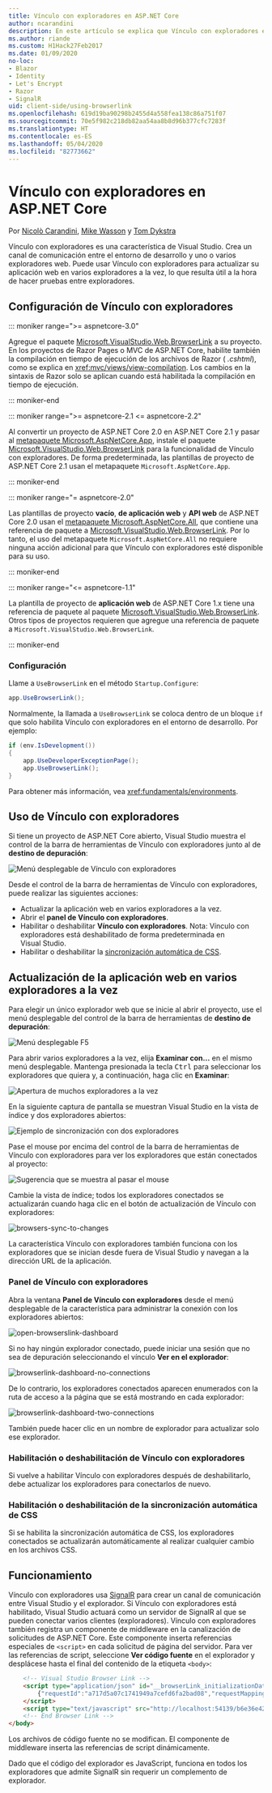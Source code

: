 ```yaml
---
title: Vínculo con exploradores en ASP.NET Core
author: ncarandini
description: En este artículo se explica que Vínculo con exploradores es una característica de Visual Studio que vincula el entorno de desarrollo con uno o más exploradores web.
ms.author: riande
ms.custom: H1Hack27Feb2017
ms.date: 01/09/2020
no-loc:
- Blazor
- Identity
- Let's Encrypt
- Razor
- SignalR
uid: client-side/using-browserlink
ms.openlocfilehash: 619d19ba90298b2455d4a558fea138c86a751f07
ms.sourcegitcommit: 70e5f982c218db82aa54aa8b8d96b377cfc7283f
ms.translationtype: HT
ms.contentlocale: es-ES
ms.lasthandoff: 05/04/2020
ms.locfileid: "82773662"
---
```

# <a name="browser-link-in-aspnet-core"></a>Vínculo con exploradores en ASP.NET Core

Por [Nicolò Carandini](https://github.com/ncarandini), [Mike Wasson](https://github.com/MikeWasson) y [Tom Dykstra](https://github.com/tdykstra)

Vínculo con exploradores es una característica de Visual Studio. Crea un canal de comunicación entre el entorno de desarrollo y uno o varios exploradores web. Puede usar Vínculo con exploradores para actualizar su aplicación web en varios exploradores a la vez, lo que resulta útil a la hora de hacer pruebas entre exploradores.

## <a name="browser-link-setup"></a>Configuración de Vínculo con exploradores

::: moniker range=">= aspnetcore-3.0"

Agregue el paquete [Microsoft.VisualStudio.Web.BrowserLink](https://www.nuget.org/packages/Microsoft.VisualStudio.Web.BrowserLink/) a su proyecto. En los proyectos de Razor Pages o MVC de ASP.NET Core, habilite también la compilación en tiempo de ejecución de los archivos de Razor ( *.cshtml*), como se explica en <xref:mvc/views/view-compilation>. Los cambios en la sintaxis de Razor solo se aplican cuando está habilitada la compilación en tiempo de ejecución.

::: moniker-end

::: moniker range=">= aspnetcore-2.1 <= aspnetcore-2.2"

Al convertir un proyecto de ASP.NET Core 2.0 en ASP.NET Core 2.1 y pasar al [metapaquete Microsoft.AspNetCore.App](xref:fundamentals/metapackage-app), instale el paquete [Microsoft.VisualStudio.Web.BrowserLink](https://www.nuget.org/packages/Microsoft.VisualStudio.Web.BrowserLink/) para la funcionalidad de Vínculo con exploradores. De forma predeterminada, las plantillas de proyecto de ASP.NET Core 2.1 usan el metapaquete `Microsoft.AspNetCore.App`.

::: moniker-end

::: moniker range="= aspnetcore-2.0"

Las plantillas de proyecto **vacío**, **de aplicación web** y **API web** de ASP.NET Core 2.0 usan el [metapaquete Microsoft.AspNetCore.All](xref:fundamentals/metapackage), que contiene una referencia de paquete a [Microsoft.VisualStudio.Web.BrowserLink](https://www.nuget.org/packages/Microsoft.VisualStudio.Web.BrowserLink/). Por lo tanto, el uso del metapaquete `Microsoft.AspNetCore.All` no requiere ninguna acción adicional para que Vínculo con exploradores esté disponible para su uso.

::: moniker-end

::: moniker range="<= aspnetcore-1.1"

La plantilla de proyecto de **aplicación web** de ASP.NET Core 1.x tiene una referencia de paquete al paquete [Microsoft.VisualStudio.Web.BrowserLink](https://www.nuget.org/packages/Microsoft.VisualStudio.Web.BrowserLink/). Otros tipos de proyectos requieren que agregue una referencia de paquete a `Microsoft.VisualStudio.Web.BrowserLink`.

::: moniker-end

### <a name="configuration"></a>Configuración

Llame a `UseBrowserLink` en el método `Startup.Configure`:

```csharp
app.UseBrowserLink();
```

Normalmente, la llamada a `UseBrowserLink` se coloca dentro de un bloque `if` que solo habilita Vínculo con exploradores en el entorno de desarrollo. Por ejemplo:

```csharp
if (env.IsDevelopment())
{
    app.UseDeveloperExceptionPage();
    app.UseBrowserLink();
}
```

Para obtener más información, vea <xref:fundamentals/environments>.

## <a name="how-to-use-browser-link"></a>Uso de Vínculo con exploradores

Si tiene un proyecto de ASP.NET Core abierto, Visual Studio muestra el control de la barra de herramientas de Vínculo con exploradores junto al de **destino de depuración**:

![Menú desplegable de Vínculo con exploradores](using-browserlink/_static/browserLink-dropdown-menu.png)

Desde el control de la barra de herramientas de Vínculo con exploradores, puede realizar las siguientes acciones:

* Actualizar la aplicación web en varios exploradores a la vez.
* Abrir el **panel de Vínculo con exploradores**.
* Habilitar o deshabilitar **Vínculo con exploradores**. Nota: Vínculo con exploradores está deshabilitado de forma predeterminada en Visual Studio.
* Habilitar o deshabilitar la [sincronización automática de CSS](#enable-or-disable-css-auto-sync).

## <a name="refresh-the-web-app-in-several-browsers-at-once"></a>Actualización de la aplicación web en varios exploradores a la vez

Para elegir un único explorador web que se inicie al abrir el proyecto, use el menú desplegable del control de la barra de herramientas de **destino de depuración**:

![Menú desplegable F5](using-browserlink/_static/debug-target-dropdown-menu.png)

Para abrir varios exploradores a la vez, elija **Examinar con…** en el mismo menú desplegable. Mantenga presionada la tecla <kbd>Ctrl</kbd> para seleccionar los exploradores que quiera y, a continuación, haga clic en **Examinar**:

![Apertura de muchos exploradores a la vez](using-browserlink/_static/open-many-browsers-at-once.png)

En la siguiente captura de pantalla se muestran Visual Studio en la vista de índice y dos exploradores abiertos:

![Ejemplo de sincronización con dos exploradores](using-browserlink/_static/sync-with-two-browsers-example.png)

Pase el mouse por encima del control de la barra de herramientas de Vínculo con exploradores para ver los exploradores que están conectados al proyecto:

![Sugerencia que se muestra al pasar el mouse](using-browserlink/_static/hoover-tip.png)

Cambie la vista de índice; todos los exploradores conectados se actualizarán cuando haga clic en el botón de actualización de Vínculo con exploradores:

![browsers-sync-to-changes](using-browserlink/_static/browsers-sync-to-changes.png)

La característica Vínculo con exploradores también funciona con los exploradores que se inician desde fuera de Visual Studio y navegan a la dirección URL de la aplicación.

### <a name="the-browser-link-dashboard"></a>Panel de Vínculo con exploradores

Abra la ventana **Panel de Vínculo con exploradores** desde el menú desplegable de la característica para administrar la conexión con los exploradores abiertos:

![open-browserslink-dashboard](using-browserlink/_static/open-browserlink-dashboard.png)

Si no hay ningún explorador conectado, puede iniciar una sesión que no sea de depuración seleccionando el vínculo **Ver en el explorador**:

![browserlink-dashboard-no-connections](using-browserlink/_static/browserlink-dashboard-no-connections.png)

De lo contrario, los exploradores conectados aparecen enumerados con la ruta de acceso a la página que se está mostrando en cada explorador:

![browserlink-dashboard-two-connections](using-browserlink/_static/browserlink-dashboard-two-connections.png)

También puede hacer clic en un nombre de explorador para actualizar solo ese explorador.

### <a name="enable-or-disable-browser-link"></a>Habilitación o deshabilitación de Vínculo con exploradores

Si vuelve a habilitar Vínculo con exploradores después de deshabilitarlo, debe actualizar los exploradores para conectarlos de nuevo.

### <a name="enable-or-disable-css-auto-sync"></a>Habilitación o deshabilitación de la sincronización automática de CSS

Si se habilita la sincronización automática de CSS, los exploradores conectados se actualizarán automáticamente al realizar cualquier cambio en los archivos CSS.

## <a name="how-it-works"></a>Funcionamiento

Vínculo con exploradores usa [SignalR](xref:signalr/introduction) para crear un canal de comunicación entre Visual Studio y el explorador. Si Vínculo con exploradores está habilitado, Visual Studio actuará como un servidor de SignalR al que se pueden conectar varios clientes (exploradores). Vínculo con exploradores también registra un componente de middleware en la canalización de solicitudes de ASP.NET Core. Este componente inserta referencias especiales de `<script>` en cada solicitud de página del servidor. Para ver las referencias de script, seleccione **Ver código fuente** en el explorador y desplácese hasta el final del contenido de la etiqueta `<body>`:

```html
    <!-- Visual Studio Browser Link -->
    <script type="application/json" id="__browserLink_initializationData">
        {"requestId":"a717d5a07c1741949a7cefd6fa2bad08","requestMappingFromServer":false}
    </script>
    <script type="text/javascript" src="http://localhost:54139/b6e36e429d034f578ebccd6a79bf19bf/browserLink" async="async"></script>
    <!-- End Browser Link -->
</body>
```

Los archivos de código fuente no se modifican. El componente de middleware inserta las referencias de script dinámicamente.

Dado que el código del explorador es JavaScript, funciona en todos los exploradores que admite SignalR sin requerir un complemento de explorador.
